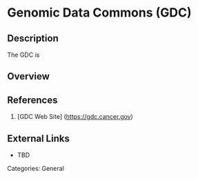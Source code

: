 # Genomic Data Commons (GDC) #
## Description ##
The GDC is
## Overview ##
## References ##
1. [GDC Web Site] (https://gdc.cancer.gov)

## External Links ##
* TBD

Categories: General
